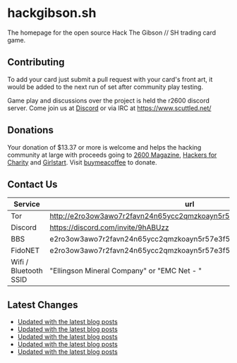 # hackgibson.sh
The homepage for the open source Hack The Gibson // SH trading card game.


## Contributing

To add your card just submit a pull request with your card's front art, it would be added to the next run of set after community play testing.

Game play and discussions over the project is held the r2600 discord server. Come join us at [Discord](https://discord.com/invite/9hABUzz) or via IRC at https://www.scuttled.net/


## Donations

Your donation of $13.37 or more is welcome and helps the hacking community at large with proceeds going to [2600 Magazine](https://2600.com/), [Hackers for Charity](https://hackersforcharity.org) and [Girlstart](https://girlstart.org).  Visit [buymeacoffee](https://www.buymeacoffee.com/hackgibson.sh) to donate.


## Contact Us

Service | url
-|-
Tor | http://e2ro3ow3awo7r2favn24n65ycc2qmzkoayn5r57e3f56nvjwdcgg32ad.onion
Discord | https://discord.com/invite/9hABUzz
BBS | e2ro3ow3awo7r2favn24n65ycc2qmzkoayn5r57e3f56nvjwdcgg32ad.onion:23
FidoNET | e2ro3ow3awo7r2favn24n65ycc2qmzkoayn5r57e3f56nvjwdcgg32ad.onion:24554
Wifi / Bluetooth SSID | "Ellingson Mineral Company" or "EMC Net - <fidonet address>"

## Latest Changes
<!-- BLOG-POST-LIST:START -->
- [Updated with the latest blog posts](https://github.com/DFW2600/hackgibson.sh/commit/1cefd3b5b1d10c2174656e3109a810c45bb0f5ff)
- [Updated with the latest blog posts](https://github.com/DFW2600/hackgibson.sh/commit/e2482a50b399ec4bcab7f63061e179eeb389c7f1)
- [Updated with the latest blog posts](https://github.com/DFW2600/hackgibson.sh/commit/eed98b93d03caf81e7a2d2a0bfe24323cc9196bc)
- [Updated with the latest blog posts](https://github.com/DFW2600/hackgibson.sh/commit/a3d22d4bafd2b72601377b3d73f192491f808a4c)
- [Updated with the latest blog posts](https://github.com/DFW2600/hackgibson.sh/commit/64bdf77da86e4ab461347c0e5e6453a64e03666b)
<!-- BLOG-POST-LIST:END -->
